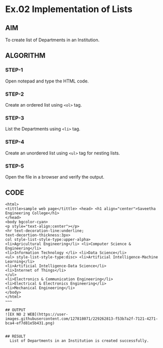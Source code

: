 # Ex.02 Implementation of Lists
## AIM
  To create list of Departments in an Institution.

## ALGORITHM
### STEP-1
  Open notepad and type the HTML code.

### STEP-2
  Create an ordered list using ```<ol>``` tag.

### STEP-3
  List the Departments using ```<li>``` tag.

### STEP-4
  Create an unordered list using ```<ul>``` tag for nesting lists.

### STEP-5
  Open the file in a browser and verify the output.
  
## CODE
```
<html>
<tittle>sample web page</tittle> <head> <h1 align="center">Saveetha Engineering College</h1>
</head>
<body bgcolor-cyan>
<p style="text-align:center"></p>
<hr text-decoration-line:underline;
text-decortion-thickness:3px>
col style-list-style-type:upper-alpha>
<li>Agricultural Engineering</li> <li>Computer Science & Engineering</li>
<li>Information Technology </li> <li>Data Science</li>
<ul> style-list-style-type:disc> <li>Artificial Intelligence-Machine Learning</li>
<li>Artificial Intelligence-Data Science</li>
<li>Internet of Things</li>
</ul>
<li>Electronics & Communication Engineering</li>
<li>Electrical & Electronics Engineering</li>
<li>Mechanical Engineering</li>
</body>
</html>
~~~

## OUTPUT
![EX NO 2 WEB](https://user-images.githubusercontent.com/127818071/229262813-f53b7a2f-7121-4271-bca4-ef7d81e5b431.png)


## RESULT
  List of Departments in an Institution is created successfully.
